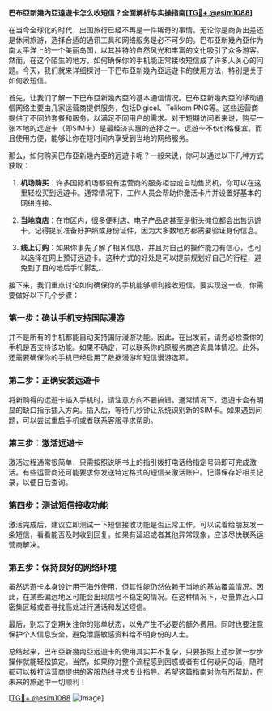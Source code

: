 **巴布亞新幾內亞遠遊卡怎么收短信？全面解析与实操指南[[TG💪+ @esim1088](https://t.me/s/esim1088)]**

在当今全球化的时代，出国旅行已经不再是一件稀奇的事情。无论你是商务出差还是休闲旅游，选择合适的通讯工具和网络服务是必不可少的。巴布亞新幾內亞作为南太平洋上的一个美丽岛国，以其独特的自然风光和丰富的文化吸引了众多游客。然而，在这个陌生的地方，如何确保你的手机能正常接收短信成了许多人关心的问题。今天，我们就来详细探讨一下巴布亞新幾內亞远遊卡的使用方法，特别是关于如何收短信。

首先，让我们了解一下巴布亞新幾內亞的基本通信情况。巴布亞新幾內亞的移动通信网络主要由几家运营商提供服务，包括Digicel、Telikom PNG等。这些运营商提供了不同的套餐和服务，以满足不同用户的需求。对于短期访问者来说，购买一张本地的远遊卡（即SIM卡）是最经济实惠的选择之一。远遊卡不仅价格便宜，而且使用方便，能够让你在短时间内享受到当地的网络服务。

那么，如何购买巴布亞新幾內亞的远遊卡呢？一般来说，你可以通过以下几种方式获取：

1. **机场购买**：许多国际机场都设有运营商的服务柜台或自动售货机，你可以在这里轻松买到远遊卡。通常情况下，工作人员会帮助你激活卡片并设置好基本的网络连接。

2. **当地商店**：在市区内，很多便利店、电子产品店甚至是街头摊位都会出售远遊卡。记得提前准备好护照或身份证件，因为大多数地方都需要验证身份信息。

3. **线上订购**：如果你事先了解了相关信息，并且对自己的操作能力有信心，也可以选择在网上预订远遊卡。这种方式的好处是可以提前规划好自己的行程，避免到了目的地后手忙脚乱。

接下来，我们重点讨论如何确保你的手机能够顺利接收短信。要实现这一点，你需要做好以下几个步骤：

### 第一步：确认手机支持国际漫游

并不是所有的手机都能自动支持国际漫游功能。因此，在出发前，请务必检查你的手机是否支持该功能。如果不确定，可以联系你的原服务商咨询具体情况。此外，还需要确保你的手机已经启用了数据漫游和短信漫游选项。

### 第二步：正确安装远遊卡

将新购得的远遊卡插入手机时，请注意方向不要搞错。通常情况下，远遊卡会有明显的缺口指示插入方向。插入后，等待几秒钟让系统识别新的SIM卡。如果遇到问题，可以尝试重启手机或者联系客服寻求帮助。

### 第三步：激活远遊卡

激活过程通常很简单，只需按照说明书上的指引拨打电话给指定号码即可完成激活。有些运营商还可能要求你发送特定格式的短信来激活账户。记得保存好相关记录，以便日后查询。

### 第四步：测试短信接收功能

激活完成后，建议立即测试一下短信接收功能是否正常工作。可以试着给朋友发一条短信，看看能否及时收到回复。如果有延迟或者其他异常现象，应该尽快联系运营商解决。

### 第五步：保持良好的网络环境

虽然远遊卡本身设计用于海外使用，但其性能仍然依赖于当地的基站覆盖情况。因此，在某些偏远地区可能会出现信号不稳定的情况。在这种情况下，尽量靠近人口密集区域或者寻找高处进行通话和发送短信。

最后，别忘了定期关注你的账单状态，以免产生不必要的额外费用。同时也要注意保护个人信息安全，避免泄露敏感资料给不明身份的人士。

总结起来，巴布亞新幾內亞远遊卡的使用其实并不复杂，只要按照上述步骤一步步操作就能轻松搞定。当然，如果你对整个流程感到困惑或者有任何疑问的话，随时都可以拨打运营商提供的客服热线寻求专业指导。希望这篇指南对你有所帮助，在未来的旅途中一切顺利！

[[TG💪+ @esim1088](https://t.me/s/esim1088) ![Image](https://i.postimg.cc/4NQfJmqS/Snipaste-2025-05-13-00-14-12.png)]